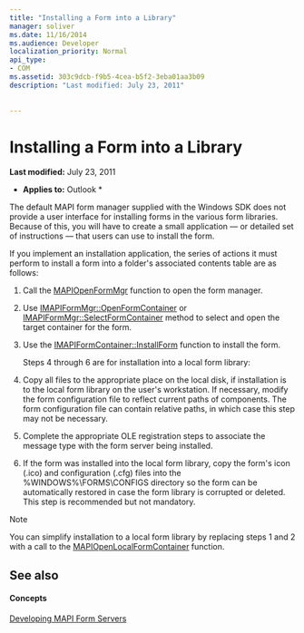 ```yaml
---
title: "Installing a Form into a Library"
manager: soliver
ms.date: 11/16/2014
ms.audience: Developer
localization_priority: Normal
api_type:
- COM
ms.assetid: 303c9dcb-f9b5-4cea-b5f2-3eba01aa3b09
description: "Last modified: July 23, 2011"
 
 
---
```


# Installing a Form into a Library

 **Last modified:** July 23, 2011 
  
 * **Applies to:** Outlook * 
  
The default MAPI form manager supplied with the Windows SDK does not provide a user interface for installing forms in the various form libraries. Because of this, you will have to create a small application — or detailed set of instructions — that users can use to install the form.
  
If you implement an installation application, the series of actions it must perform to install a form into a folder's associated contents table are as follows:
  
1. Call the [MAPIOpenFormMgr](mapiopenformmgr.md) function to open the form manager. 
    
2. Use [IMAPIFormMgr::OpenFormContainer](imapiformmgr-openformcontainer.md) or [IMAPIFormMgr::SelectFormContainer](imapiformmgr-selectformcontainer.md) method to select and open the target container for the form. 
    
3. Use the [IMAPIFormContainer::InstallForm](imapiformcontainer-installform.md) function to install the form. 
    
    Steps 4 through 6 are for installation into a local form library:
    
4. Copy all files to the appropriate place on the local disk, if installation is to the local form library on the user's workstation. If necessary, modify the form configuration file to reflect current paths of components. The form configuration file can contain relative paths, in which case this step may not be necessary.
    
5. Complete the appropriate OLE registration steps to associate the message type with the form server being installed.
    
6. If the form was installed into the local form library, copy the form's icon (.ico) and configuration (.cfg) files into the %WINDOWS%\FORMS\CONFIGS directory so the form can be automatically restored in case the form library is corrupted or deleted. This step is recommended but not mandatory.
    
> [!NOTE]
> You can simplify installation to a local form library by replacing steps 1 and 2 with a call to the [MAPIOpenLocalFormContainer](mapiopenlocalformcontainer.md) function. 
  
## See also

#### Concepts

[Developing MAPI Form Servers](developing-mapi-form-servers.md)

